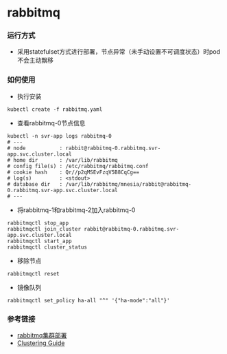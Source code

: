 # rabbitmq

### 运行方式
- 采用statefulset方式进行部署，节点异常（未手动设置不可调度状态）时pod不会主动飘移

### 如何使用
- 执行安装
```
kubectl create -f rabbitmq.yaml
```
- 查看rabbitmq-0节点信息
```
kubectl -n svr-app logs rabbitmq-0
# ---
# node           : rabbit@rabbitmq-0.rabbitmq.svr-app.svc.cluster.local
# home dir       : /var/lib/rabbitmq
# config file(s) : /etc/rabbitmq/rabbitmq.conf
# cookie hash    : Qr//p2qMSEvFzqV5B8CqCg==
# log(s)         : <stdout>
# database dir   : /var/lib/rabbitmq/mnesia/rabbit@rabbitmq-0.rabbitmq.svr-app.svc.cluster.local
# ---
```
- 将rabbitmq-1和rabbitmq-2加入rabbitmq-0
```
rabbitmqctl stop_app
rabbitmqctl join_cluster rabbit@rabbitmq-0.rabbitmq.svr-app.svc.cluster.local
rabbitmqctl start_app
rabbitmqctl cluster_status
```
- 移除节点
```
rabbitmqctl reset
```
- 镜像队列
```
rabbitmqctl set_policy ha-all "^" '{"ha-mode":"all"}'
```

### 参考链接
- [rabbitmq集群部署](https://my.oschina.net/attacker/blog/3222748)
- [Clustering Guide](https://www.rabbitmq.com/clustering.html)
